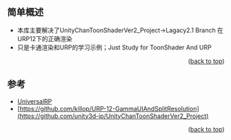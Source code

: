 <div id="top"></div>
<!--
*** Thanks for checking out the Best-README-Template. If you have a suggestion
*** that would make this better, please fork the repo and create a pull request
*** or simply open an issue with the tag "enhancement".
*** Don't forget to give the project a star!
*** Thanks again! Now go create something AMAZING! :D
-->



<!-- PROJECT SHIELDS -->
<!--
*** I'm using markdown "reference style" links for readability.
*** Reference links are enclosed in brackets [ ] instead of parentheses ( ).
*** See the bottom of this document for the declaration of the reference variables
*** for contributors-url, forks-url, etc. This is an optional, concise syntax you may use.
*** https://www.markdownguide.org/basic-syntax/#reference-style-links
-->




<!-- ABOUT THE PROJECT -->
## 简单概述

* 本库主要解决了UnityChanToonShaderVer2_Project->Lagacy2.1 Branch 在URP12下的正确渲染
* 只是卡通渲染和URP的学习示例；Just Study for ToonShader And URP

<p align="right">(<a href="#top">back to top</a>)</p>


<!-- ACKNOWLEDGMENTS -->
## 参考
* [UniversalRP](https://github.com/devagame/UniversalRP )
* [https://github.com/killop/URP-12-GammaUIAndSplitResolution](https://github.com/unity3d-jp/UnityChanToonShaderVer2_Project)

<p align="right">(<a href="#top">back to top</a>)</p>
